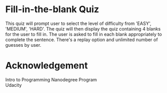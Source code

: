 # Fill-in-the-blank Quiz
This quiz will prompt user to select the level of difficulty from 'EASY', 'MEDIUM', 'HARD'.
The quiz will then display the quiz containing 4 blanks for the user to fill in.
The user is asked to fill in each blank appropriately to complete the sentence.
There's a replay option and unlimited number of guesses by user.

# Acknowledgement
Intro to Programming Nanodegree Program 
<br>Udacity
